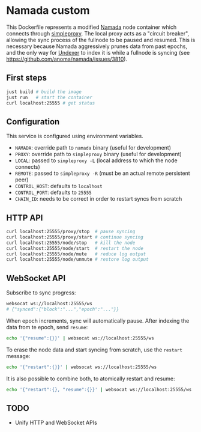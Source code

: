 # Namada custom

This Dockerfile represents a modified [Namada](https://github.com/anoma/namada) node container
which connects through [simpleproxy](https://github.com/vzaliva/simpleproxy). The local proxy
acts as a "circuit breaker", allowing the sync process of the fullnode to be paused and resumed.
This is necessary because Namada aggressively prunes data from past epochs, and the only way for
[Undexer](https://github.com/hackbg/undexer) to index it is while a fullnode is syncing (see
https://github.com/anoma/namada/issues/3810).

## First steps

```sh
just build # build the image
just run   # start the container
curl localhost:25555 # get status
```

## Configuration

This service is configured using environment variables.

* `NAMADA`: override path to `namada` binary (useful for development)
* `PROXY`: override path to `simpleproxy` binary (useful for development)
* `LOCAL`: passed to `simpleproxy -L` (local address to which the node connects)
* `REMOTE`: passed to `simpleproxy -R` (must be an actual remote persistent peer)
* `CONTROL_HOST`: defaults to `localhost`
* `CONTROL_PORT`: defaults to `25555`
* `CHAIN_ID`: needs to be correct in order to restart syncs from scratch

## HTTP API

```sh
curl localhost:25555/proxy/stop  # pause syncing
curl localhost:25555/proxy/start # continue syncing
curl localhost:25555/node/stop   # kill the node
curl localhost:25555/node/start  # restart the node
curl localhost:25555/node/mute   # reduce log output
curl localhost:25555/node/unmute # restore log output
```

## WebSocket API

Subscribe to sync progress:

```sh
websocat ws://localhost:25555/ws
# {"synced":{"block":"...","epoch":"..."}}
```

When epoch increments, sync will automatically pause.
After indexing the data from te epoch, send `resume`:

```sh
echo '{"resume":{}}' | websocat ws://localhost:25555/ws
```

To erase the node data and start syncing from scratch,
use the `restart` message:

```sh
echo '{"restart":{}}' | websocat ws://localhost:25555/ws
```

It is also possible to combine both, to atomically restart and resume:

```sh
echo '{"restart":{}, "resume":{}}' | websocat ws://localhost:25555/ws
```

## TODO

* Unify HTTP and WebSocket APIs
